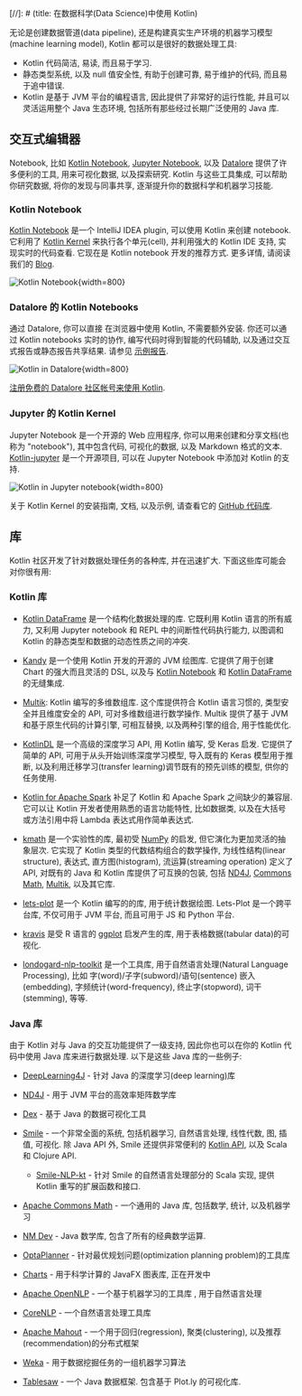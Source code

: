 [//]: # (title: 在数据科学(Data Science)中使用 Kotlin)

无论是创建数据管道(data pipeline), 还是构建真实生产环境的机器学习模型(machine learning model), Kotlin 都可以是很好的数据处理工具:
* Kotlin 代码简洁, 易读, 而且易于学习.
* 静态类型系统, 以及 null 值安全性, 有助于创建可靠, 易于维护的代码, 而且易于追中错误.
* Kotlin 是基于 JVM 平台的编程语言, 因此提供了非常好的运行性能, 并且可以灵活运用整个 Java 生态环境, 包括所有那些经过长期广泛使用的 Java 库.

## 交互式编辑器

Notebook, 比如
[Kotlin Notebook](https://plugins.jetbrains.com/plugin/16340-kotlin-notebook),
[Jupyter Notebook](https://jupyter.org/),
以及 [Datalore](http://jetbrains.com/datalore)
提供了许多便利的工具, 用来可视化数据, 以及探索研究.
Kotlin 与这些工具集成, 可以帮助你研究数据, 将你的发现与同事共享, 逐渐提升你的数据科学和机器学习技能.

### Kotlin Notebook

[Kotlin Notebook](https://plugins.jetbrains.com/plugin/16340-kotlin-notebook)
是一个 IntelliJ IDEA plugin, 可以使用 Kotlin 来创建 notebook.
它利用了 [Kotlin Kernel](#jupyter-kotlin-kernel) 来执行各个单元(cell),
并利用强大的 Kotlin IDE 支持, 实现实时的代码查看.
它现在是 Kotlin notebook 开发的推荐方式.
更多详情, 请阅读我们的 [Blog](https://blog.jetbrains.com/kotlin/2023/07/introducing-kotlin-notebook/).

![Kotlin Notebook](kotlin-notebook.png){width=800}

### Datalore 的 Kotlin Notebooks

通过 Datalore, 你可以直接 在浏览器中使用 Kotlin, 不需要额外安装.
你还可以通过 Kotlin notebooks 实时的协作, 编写代码时得到智能的代码辅助, 以及通过交互式报告或静态报告共享结果.
请参见 [示例报告](https://datalore.jetbrains.com/view/report/9YLrg20eesVX2cQu1FKLiZ).

![Kotlin in Datalore](kotlin-datalore.png){width=800}

[注册免费的 Datalore 社区帐号来使用 Kotlin](https://datalore.jetbrains.com/).

### Jupyter 的 Kotlin Kernel

Jupyter Notebook 是一个开源的 Web 应用程序, 你可以用来创建和分享文档(也称为 "notebook"), 其中包含代码, 可视化的数据, 以及 Markdown 格式的文本.
[Kotlin-jupyter](https://github.com/Kotlin/kotlin-jupyter) 是一个开源项目, 可以在 Jupyter Notebook 中添加对 Kotlin 的支持.

![Kotlin in Jupyter notebook](kotlin-jupyter-kernel.png){width=800}

关于 Kotlin Kernel 的安装指南, 文档, 以及示例, 请查看它的 [GitHub 代码库](https://github.com/Kotlin/kotlin-jupyter).

## 库

Kotlin 社区开发了针对数据处理任务的各种库, 并在迅速扩大.
下面这些库可能会对你很有用:

### Kotlin 库

* [Kotlin DataFrame](https://github.com/Kotlin/dataframe) 是一个结构化数据处理的库.
  它既利用 Kotlin 语言的所有威力, 又利用 Jupyter notebook 和 REPL 中的间断性代码执行能力,
  以图调和 Kotlin 的静态类型和数据的动态性质之间的冲突.

* [Kandy](https://kotlin.github.io/kandy/welcome.html) 是一个使用 Kotlin 开发的开源的 JVM 绘图库.
  它提供了用于创建 Chart 的强大而且灵活的 DSL,
  以及与 [Kotlin Notebook](https://plugins.jetbrains.com/plugin/16340-kotlin-notebook)
  和 [Kotlin DataFrame](https://kotlin.github.io/dataframe/gettingstarted.html) 的无缝集成.

* [Multik](https://github.com/Kotlin/multik): Kotlin 编写的多维数组库.
  这个库提供符合 Kotlin 语言习惯的, 类型安全并且维度安全的 API, 可对多维数组进行数学操作.
  Multik 提供了基于 JVM 和基于原生代码的计算引擎, 可相互替换,
  以及两种引擎的组合, 用于性能优化.

* [KotlinDL](https://github.com/jetbrains/kotlindl) 是一个高级的深度学习 API, 用 Kotlin 编写, 受 Keras 启发.
  它提供了简单的 API, 可用于从头开始训练深度学习模型, 导入既有的 Keras 模型用于推断,
  以及利用迁移学习(transfer learning)调节既有的预先训练的模型, 供你的任务使用.

* [Kotlin for Apache Spark](https://github.com/JetBrains/kotlin-spark-api) 补足了 Kotlin 和 Apache Spark 之间缺少的兼容层.
  它可以让 Kotlin 开发者使用熟悉的语言功能特性, 比如数据类, 以及在大括号或方法引用中将 Lambda 表达式用作简单表达式.

* [kmath](https://github.com/mipt-npm/kmath) 是一个实验性的库, 最初受 [NumPy](https://numpy.org/) 的启发, 但它演化为更加灵活的抽象层次.
  它实现了 Kotlin 类型的代数结构组合的数学操作,
  为线性结构(linear structure), 表达式, 直方图(histogram), 流运算(streaming operation) 定义了 API,
  对既有的 Java 和 Kotlin 库提供了可互换的包装, 包括
  [ND4J](https://github.com/eclipse/deeplearning4j/tree/master/nd4j),
  [Commons Math](https://commons.apache.org/proper/commons-math/),
  [Multik](https://github.com/Kotlin/multik), 以及其它库.

* [lets-plot](https://github.com/JetBrains/lets-plot) 是一个 Kotlin 编写的的库, 用于统计数据绘图.
  Lets-Plot 是一个跨平台库, 不仅可用于 JVM 平台, 而且可用于 JS 和 Python 平台.

* [kravis](https://github.com/holgerbrandl/kravis) 是受 R 语言的 [ggplot](https://ggplot2.tidyverse.org/) 启发产生的库,
  用于表格数据(tabular data)的可视化.

* [londogard-nlp-toolkit](https://github.com/londogard/londogard-nlp-toolkit/) 是一个工具库,
  用于自然语言处理(Natural Language Processing), 比如 字(word)/子字(subword)/语句(sentence) 嵌入(embedding), 字频统计(word-frequency), 终止字(stopword), 词干(stemming), 等等.

### Java 库

由于 Kotlin 对与 Java 的交互功能提供了一级支持, 因此你也可以在你的 Kotlin 代码中使用 Java 库来进行数据处理.
以下是这些 Java 库的一些例子:

* [DeepLearning4J](https://deeplearning4j.konduit.ai) - 针对 Java 的深度学习(deep learning)库

* [ND4J](https://github.com/eclipse/deeplearning4j/tree/master/nd4j) - 用于 JVM 平台的高效率矩阵数学库

* [Dex](https://github.com/PatMartin/Dex) - 基于 Java 的数据可视化工具

* [Smile](https://github.com/haifengl/smile) - 一个非常全面的系统,
  包括机器学习, 自然语言处理, 线性代数, 图, 插值, 可视化.
  除 Java API 外, Smile 还提供非常便利的 [Kotlin API](https://haifengl.github.io/api/kotlin/index.html),
  以及 Scala 和 Clojure API.
   * [Smile-NLP-kt](https://github.com/londogard/smile-nlp-kt) - 针对 Smile 的自然语言处理部分的 Scala 实现, 提供 Kotlin 重写的扩展函数和接口.

* [Apache Commons Math](https://commons.apache.org/proper/commons-math/) - 一个通用的 Java 库, 包括数学, 统计, 以及机器学习

* [NM Dev](https://nm.dev/) - Java 数学库, 包含了所有的经典数学运算.

* [OptaPlanner](https://www.optaplanner.org/) - 针对最优规划问题(optimization planning problem)的工具库

* [Charts](https://github.com/HanSolo/charts) - 用于科学计算的 JavaFX 图表库, 正在开发中

* [Apache OpenNLP](https://opennlp.apache.org/) - 一个基于机器学习的工具库 , 用于自然语言处理

* [CoreNLP](https://stanfordnlp.github.io/CoreNLP/) - 一个自然语言处理工具库

* [Apache Mahout](https://mahout.apache.org/) - 一个用于回归(regression), 聚类(clustering), 以及推荐(recommendation)的分布式框架

* [Weka](https://www.cs.waikato.ac.nz/ml/index.html) - 用于数据挖掘任务的一组机器学习算法

* [Tablesaw](https://github.com/jtablesaw/tablesaw) - 一个 Java 数据框架. 包含基于 Plot.ly 的可视化库.
